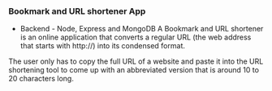 ### Bookmark and URL shortener App
* Backend - Node, Express and MongoDB
A Bookmark and URL shortener is an online application that converts a regular URL (the web
address that starts with http://) into its condensed format.

The user only has to copy the full URL of a website and paste it into the URL shortening tool to
come up with an abbreviated version that is around 10 to 20 characters long.